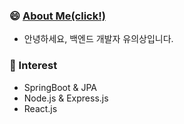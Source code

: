 <!--
<div align=center>

[![Hits](https://hits.seeyoufarm.com/api/count/incr/badge.svg?url=https%3A%2F%2Fgithub.com%2FEuiSang-Yu%2Fhit-counter&count_bg=%23F1E226&title_bg=%23555555&icon=&icon_color=%23E7E7E7&title=hits&edge_flat=false)](https://hits.seeyoufarm.com)
  
</div>
-->

### 😄 [About Me(click!)](https://www.notion.so/UiSang-Yu-4470d155a3814c47b04571a66f97843d)
* 안녕하세요, 백엔드 개발자 유의상입니다.

<!-- 
[![Top Langs](https://github-readme-stats.vercel.app/api/top-langs/?username=EuiSang-Yu&layout=compact)](https://github.com/anuraghazra/github-readme-stats)
-->

<!--
https://manong-x.tistory.com/
<p align="left">
<img src="https://img.shields.io/badge/Java-007396?style=flat-square&logo=Java&logoColor=white"/></a>
<img src="https://img.shields.io/badge/Spring-6DB33F?style=flat-square&logo=Spring&logoColor=white"/></a>
<img src="https://img.shields.io/badge/JSP-007396?style=flat-square&logo=Java&logoColor=white"/></a>
<img src="https://img.shields.io/badge/HTML-E34F26?style=flat-square&logo=HTML5&logoColor=white"/></a>
<img src="https://img.shields.io/badge/JavaScript-F7DF1E?style=flat-square&logo=JavaScript&logoColor=black"/></a>
<img src="https://img.shields.io/badge/CSS-1572B6?style=flat-square&logo=CSS3&logoColor=white"/></a>
<img src="https://img.shields.io/badge/JQuery-0769AD?style=flat-square&logo=JQuery&logoColor=white"/></a>
<img src="https://img.shields.io/badge/Bootstrap-7952B3?style=flat-square&logo=Bootstrap&logoColor=white"/></a>
<img src="https://img.shields.io/badge/Oracle-F80000?style=flat-square&logo=Oracle&logoColor=white"/></a>
<img src="https://img.shields.io/badge/MySQL-F80000?style=flat-square&logo=MySQL&logoColor=white"/></a>
<img src="https://img.shields.io/badge/MyBatis-F7952B3?style=flat-square&logo=MyBatis&logoColor=white"/></a>
</p>
-->



### 🌱 Interest
* SpringBoot & JPA
* Node.js & Express.js
* React.js

<br>

<!--
<span align=center>

[![Tech Blog Badge](http://img.shields.io/badge/-Tech%20blog-black?style=flat-square&logo=github&link=https://EuiSang-Yu.github.io/)](https://dmltkd1974.tistory.com/)
[![Youtube Badge](https://img.shields.io/badge/Youtube-ff0000?style=flat-square&logo=youtube&link=https://www.youtube.com/c/kyleschool)](https://www.youtube.com/channel/UCuS60c_kMTSfKlZw2cMgCBA) 
[![Gmail Badge](https://img.shields.io/badge/Gmail-d14836?style=flat-square&logo=Gmail&logoColor=white&link=mailto:dmltkd1003@gmail.com)](mailto:dmltkd1003@gmail.com)
[![Facebook Badge](https://img.shields.io/badge/-Facebook-1877f2?style=flat-square&logo=facebook&logoColor=white&link=https://www.facebook.com/dmltkd1974)](https://www.facebook.com/dmltkd1974)
[![Instagram Badge](https://img.shields.io/badge/-Instagram-dd2a7b?style=flat-square&logo=instagram&logoColor=white&link=https://www.instagram.com/yus_9293/)](https://www.instagram.com/yus_9293/) 

</span>
-->

<!--
**devYoooo/devYoooo** is a ✨ _special_ ✨ repository because its `README.md` (this file) appears on your GitHub profile.

Here are some ideas to get you started:

- 🔭 I’m currently working on ...
- 🌱 I’m currently learning ...
- 👯 I’m looking to collaborate on ...
- 🤔 I’m looking for help with ...
- 💬 Ask me about ...
- 📫 How to reach me: ...
- 😄 Pronouns: ...
- ⚡ Fun fact: ...
-->
